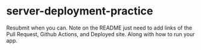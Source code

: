 # server-deployment-practice


Resubmit when you can. Note on the README just need to add links of the Pull Request, Github Actions, and Deployed site. Along with how to run your app.
